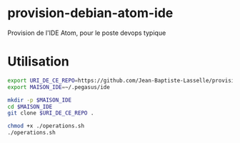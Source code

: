 # provision-debian-atom-ide
Provision de l'IDE Atom, pour le poste devops typique


# Utilisation

```bash
export URI_DE_CE_REPO=https://github.com/Jean-Baptiste-Lasselle/provision-debian-atom-ide/
export MAISON_IDE=~/.pegasus/ide

mkdir -p $MAISON_IDE
cd $MAISON_IDE
git clone $URI_DE_CE_REPO .

chmod +x ./operations.sh
./operations.sh
```

